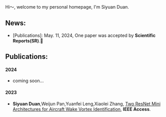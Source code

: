 Hi～, welcome to my personal homepage, I'm Siyuan Duan.
## News:

+ [Publications]: May. 11, 2024, One paper was accepted by **Scientific Reports(SR)**.🎉

## Publications:

#### 2024
+ coming soon...
#### 2023

+ **Siyuan Duan**,Weijun Pan,Yuanfei Leng,Xiaolei Zhang, [Two ResNet Mini Architectures for Aircraft Wake Vortex Identification](https://ieeexplore.ieee.org/document/10054052), **IEEE Access**.

<!--
**duansiyuanNB/duansiyuanNB** is a ✨ _special_ ✨ repository because its `README.md` (this file) appears on your GitHub profile.

Here are some ideas to get you started:

- 🔭 I’m currently working on ...
- 🌱 I’m currently learning ...
- 👯 I’m looking to collaborate on ...
- 🤔 I’m looking for help with ...
- 💬 Ask me about ...
- 📫 How to reach me: ...
- 😄 Pronouns: ...
- ⚡ Fun fact: ...
👋
-->
